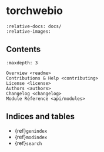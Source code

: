 # torchwebio

```{include} ../README.md
:relative-docs: docs/
:relative-images:
```

## Contents

```{toctree}
:maxdepth: 3

Overview <readme>
Contributions & Help <contributing>
License <license>
Authors <authors>
Changelog <changelog>
Module Reference <api/modules>
```

## Indices and tables

* {ref}`genindex`
* {ref}`modindex`
* {ref}`search`
